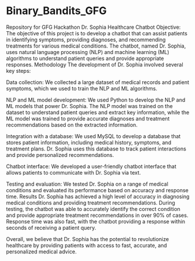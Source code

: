 # Binary_Bandits_GFG
Repository for GFG Hackathon
Dr. Sophia Healthcare Chatbot Objective: The objective of this project is to develop a chatbot that can assist patients in identifying symptoms, providing diagnoses, and recommending treatments for various medical conditions. The chatbot, named Dr. Sophia, uses natural language processing (NLP) and machine learning (ML) algorithms to understand patient queries and provide appropriate responses. Methodology The development of Dr. Sophia involved several key steps:

Data collection: We collected a large dataset of medical records and patient symptoms, which we used to train the NLP and ML algorithms.

NLP and ML model development: We used Python to develop the NLP and ML models that power Dr. Sophia. The NLP model was trained on the dataset to understand patient queries and extract key information, while the ML model was trained to provide accurate diagnoses and treatment recommendations based on the extracted information.

Integration with a database: We used MySQL to develop a database that stores patient information, including medical history, symptoms, and treatment plans. Dr. Sophia uses this database to track patient interactions and provide personalized recommendations.

Chatbot interface: We developed a user-friendly chatbot interface that allows patients to communicate with Dr. Sophia via text.

Testing and evaluation: We tested Dr. Sophia on a range of medical conditions and evaluated its performance based on accuracy and response time. Results Dr. Sophia has achieved a high level of accuracy in diagnosing medical conditions and providing treatment recommendations. During testing, the chatbot was able to accurately identify the correct condition and provide appropriate treatment recommendations in over 90% of cases. Response time was also fast, with the chatbot providing a response within seconds of receiving a patient query.

Overall, we believe that Dr. Sophia has the potential to revolutionize healthcare by providing patients with access to fast, accurate, and personalized medical advice.
